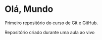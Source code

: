 # Olá, Mundo
 Primeiro repositório do curso de Git e GitHub.

 Repositório criado durante uma aula ao vivo

